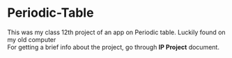 # Periodic-Table
This was my class 12th project of an app on Periodic table. Luckily found on my old computer <br>
For getting a brief info about the project, go through <b>IP Project</b> document.
